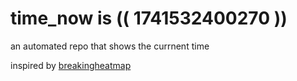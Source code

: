 # time_now is (( 1741532400270 ))

an automated repo that shows the currnent time

inspired by [breakingheatmap](https://github.com/breakingheatmap/breakingheatmap)